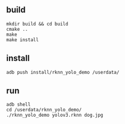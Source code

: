 ## build

```
mkdir build && cd build
cmake ..
make
make install
```

## install

```
adb push install/rknn_yolo_demo /userdata/
```

## run
```
adb shell
cd /userdata/rknn_yolo_demo/
./rknn_yolo_demo yolov3.rknn dog.jpg
```

